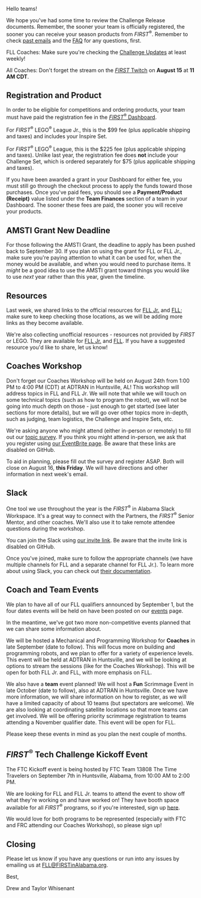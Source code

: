Hello teams!

We hope you've had some time to review the Challenge Release documents. Remember, the sooner your team is officially registered, the sooner you can receive your season products from *FIRST*<sup>&reg;</sup>. Remember to check [past emails](https://github.com/drewwhis/first-in-alabama/tree/main/first-lego-league/2019-2020/email-blasts) and the [FAQ](https://github.com/drewwhis/first-in-alabama/wiki/Frequently-Asked-Questions) for any questions, first.

FLL Coaches: Make sure you're checking the [Challenge Updates](https://firstinspiresst01.blob.core.windows.net/fll/2020/city-shaper-challenge-updates.pdf) at least weekly!

All Coaches: Don't forget the stream on the [*FIRST* Twitch](https://www.twitch.tv/firstinspires) on **August 15** at **11 AM CDT**.


## Registration and Product

In order to be eligible for competitions and ordering products, your team must have paid the registration fee in the [*FIRST*<sup>&reg;</sup> Dashboard](https://www.firstinspires.org).

For *FIRST*<sup>&reg;</sup> LEGO<sup>&reg;</sup> League Jr., this is the \$99 fee (plus applicable shipping and taxes) and includes your Inspire Set.

For *FIRST*<sup>&reg;</sup> LEGO<sup>&reg;</sup> League, this is the \$225 fee (plus applicable shipping and taxes). Unlike last year, the registration fee does **not** include your Challenge Set, which is ordered separately for \$75 (plus applicable shipping and taxes).

If you have been awarded a grant in your Dashboard for either fee, you must still go through the checkout process to apply the funds toward those purchases. Once you've paid fees, you should see a **Payment/Product (Receipt)** value listed under the **Team Finances** section of a team in your Dashboard. The sooner these fees are paid, the sooner you will receive your products.


## AMSTI Grant New Deadline

For those following the AMSTI Grant, the deadline to apply has been pushed back to September 30. If you plan on using the grant for FLL or FLL Jr., make sure you're paying attention to what it can be used for, when the money would be available, and when you would need to purchase items. It *might* be a good idea to use the AMSTI grant toward things you would like to use *next* year rather than this year, given the timeline.


## Resources

Last week, we shared links to the official resources for [FLL Jr.](https://github.com/drewwhis/first-in-alabama/blob/main/first-lego-league/2019-2020/flljr/documents.md) and [FLL](https://github.com/drewwhis/first-in-alabama/blob/main/first-lego-league/2019-2020/fll/documents.md); make sure to keep checking those locations, as we will be adding more links as they become available.

We're also collecting unofficial resources - resources not provided by *FIRST* or LEGO. They are available for [FLL Jr.](https://github.com/drewwhis/first-in-alabama/blob/main/first-lego-league/2019-2020/flljr/unofficial-resources.md) and [FLL](https://github.com/drewwhis/first-in-alabama/blob/main/first-lego-league/2019-2020/fll/unofficial-resources.md). If you have a suggested resource you'd like to share, let us know!


## Coaches Workshop

Don't forget our Coaches Workshop will be held on August 24th from 1:00 PM to 4:00 PM (CDT) at ADTRAN in Huntsville, AL! This workshop will address topics in FLL and FLL Jr. We will note that while we will touch on some technical topics (such as how to program the robot), we will not be going into much depth on those - just enough to get started (see later sections for more details), but we will go over other topics more in-depth, such as judging, team logistics, the Challenge and Inspire Sets, etc.

We're asking anyone who might attend (either in-person or remotely) to fill out our [topic survey](). If you think you might attend in-person, we ask that you register using [our EventBrite page](). Be aware that these links are disabled on GitHub.

To aid in planning, please fill out the survey and register ASAP. Both will close on August 16, **this Friday**. We will have directions and other information in next week's email.


## Slack

One tool we use throughout the year is the *FIRST*<sup>&reg;</sup> in Alabama Slack Workspace. It's a great way to connect with the Partners, the *FIRST*<sup>&reg;</sup> Senior Mentor, and other coaches. We'll also use it to take remote attendee questions during the workshop.

You can join the Slack using [our invite link](). Be aware that the invite link is disabled on GitHub.

Once you've joined, make sure to follow the appropriate channels (we have multiple channels for FLL and a separate channel for FLL Jr.). To learn more about using Slack, you can check out [their documentation](https://get.slack.help/hc/en-us/categories/360000049043).


## Coach and Team Events

We plan to have all of our FLL qualifiers announced by September 1, but the four dates events will be held on have been posted on our [events](https://github.com/drewwhis/first-in-alabama/blob/main/first-lego-league/2019-2020/event-dates.md) page.

In the meantime, we've got two more non-competitive events planned that we can share some information about.

We will be hosted a Mechanical and Programming Workshop for **Coaches** in late September (date to follow). This will focus more on building and programming robots, and we plan to offer for a variety of experience levels. This event will be held at ADTRAN in Huntsville, and we will be looking at options to stream the sessions (like for the Coaches Workshop). This will be open for both FLL Jr. and FLL, with more emphasis on FLL.

We also have a **team** event planned! We will host a **Fun** Scrimmage Event in late October (date to follow), also at ADTRAN in Huntsville. Once we have more information, we will share information on how to register, as we will have a limited capacity of about 10 teams (but spectators are welcome). We are also looking at coordinating satellite locations so that more teams can get involved. We will be offering priority scrimmage registration to teams attending a November qualifier date. This event will be open for FLL.

Please keep these events in mind as you plan the next couple of months.


## *FIRST*<sup>&reg;</sup> Tech Challenge Kickoff Event

The FTC Kickoff event is being hosted by FTC Team 13808 The Time Travelers on September 7th in Huntsville, Alabama, from 10:00 AM to 2:00 PM.

We are looking for FLL and FLL Jr. teams to attend the event to show off what they're working on and have worked on! They have booth space available for all *FIRST*<sup>&reg;</sup> programs, so if you're interested, sign up [here](https://firstinalabama.us19.list-manage.com/track/click?u=f0cf78c5a9c06d79cd683a8ae&id=d5017529a4&e=fb065b58de).

We would love for both programs to be represented (especially with FTC and FRC attending our Coaches Workshop), so please sign up!


## Closing

Please let us know if you have any questions or run into any issues by emailing us at FLL@FIRSTinAlabama.org.

Best,

Drew and Taylor Whisenant